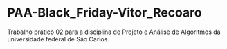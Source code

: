 # PAA-Black_Friday-Vitor_Recoaro
Trabalho prático 02 para a disciplina de Projeto e Análise de Algoritmos da universidade federal de São Carlos.
